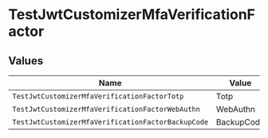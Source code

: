 # TestJwtCustomizerMfaVerificationFactor


## Values

| Name                                               | Value                                              |
| -------------------------------------------------- | -------------------------------------------------- |
| `TestJwtCustomizerMfaVerificationFactorTotp`       | Totp                                               |
| `TestJwtCustomizerMfaVerificationFactorWebAuthn`   | WebAuthn                                           |
| `TestJwtCustomizerMfaVerificationFactorBackupCode` | BackupCode                                         |